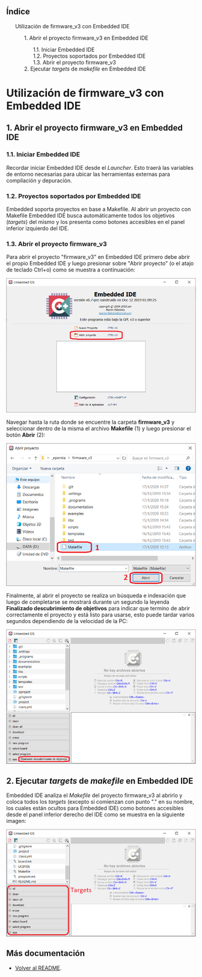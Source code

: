 ## Índice

<div>
<ul style="list-style:none;">
   <li><a style="text-decoration: none;" href="#utilización-de-firmware_v3-con-embedded-ide">Utilización de firmware_v3 con Embedded IDE</a></li>
   <ul style="list-style:none;">
      <li><a style="text-decoration: none;" href="#1-abrir-el-proyecto-firmware_v3-en-embedded-ide">1. Abrir el proyecto firmware_v3 en Embedded IDE</a></li>
      <ul style="list-style:none;">
         <li><a style="text-decoration: none;" href="#11-iniciar-embedded-ide">1.1. Iniciar Embedded IDE</a></li>
         <li><a style="text-decoration: none;" href="#12-proyectos-soportados-por-embedded-ide">1.2. Proyectos soportados por Embedded IDE</a></li>
         <li><a style="text-decoration: none;" href="#13-abrir-el-proyecto-firmware_v3">1.3. Abrir el proyecto firmware_v3</a></li>
      </ul>
      <li><a style="text-decoration: none;" href="#2-ejecutar-targets-de-makefile-en-embedded-ide">2. Ejecutar <em>targets</em> de <em>makefile</em> en Embedded IDE</a></li>
   </ul>
</ul>
</div>

# Utilización de firmware_v3 con Embedded IDE

## 1. Abrir el proyecto firmware_v3 en Embedded IDE

### 1.1. Iniciar Embedded IDE

Recordar iniciar Embedded IDE desde el *Launcher*. Esto traerá las variables de entorno necesarias para ubicar las herramientas externas para compilación y depuración.

### 1.2. Proyectos soportados por Embedded IDE

Embedded soporta proyectos en base a Makefile. Al abrir un proyecto con Makefile Embedded IDE busca automáticamente todos los objetivos (*targets*) del mismo y los presenta como botones accesibles en el panel inferior izquierdo del IDE.

### 1.3. Abrir el proyecto firmware_v3

Para abrir el proyecto "firmware_v3" en Embedded IDE primero debe abrir el propio Embedded IDE y luego presionar sobre "Abrir proyecto" (o el atajo de teclado Ctrl+o) como se muestra a continuación:

![Open project 1](open01.png)

Navegar hasta la ruta donde se encuentre la carpeta **firmware_v3** y seleccionar dentro de la misma el archivo **Makefile** (1) y luego presionar el botón **Abrir** (2):

![Open project 1](open02.png)

Finalmente, al abrir el proyecto se realiza un búsqueda e indexación que luego de completarse se mostrará durante un segundo la leyenda **Finalizado descubrimiento de objetivos** para indicar que termino de abrir correctamente el proyecto y está listo para usarse, esto puede tardar varios segundos dependiendo de la velocidad de la PC:

![Open project 1](open03.png)

## 2. Ejecutar *targets* de *makefile* en Embedded IDE

Embedded IDE analiza el *Makefile* del proyecto firmware_v3 al abrirlo y coloca todos los *targets* (excepto si comienzan con punto "." en su nombre, los cuales están ocultos para Embedded IDE) como botones accesibles desde el panel inferior derecho del IDE como se muestra en la siguiente imagen:

![targets](targets.png)



## Más documentación

- [Volver al README](../../readme/readme-es.md).